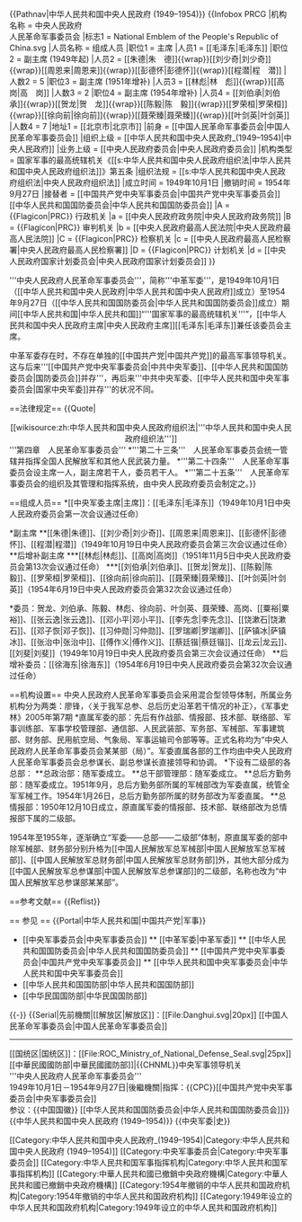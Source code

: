{{Pathnav|中华人民共和国中央人民政府 (1949–1954)}}
{{Infobox PRCG
|机构名称 = 中央人民政府<br />人民革命军事委员会
|标志1 = National Emblem of the People's Republic of China.svg
|人员名称 = 组成人员
|职位1 = 主席
|人员1 = [[毛泽东|毛泽东]]
|职位2 = 副主席 (1949年起)
|人员2 = [[朱德|朱　德]]{{wrap}}[[刘少奇|刘少奇]]{{wrap}}[[周恩来|周恩来]]{{wrap}}[[彭德怀|彭德怀]]{{wrap}}[[程潜|程　潜]]
|人数2 = 5
|职位3 = 副主席 (1951年增补)
|人员3 = [[林彪|林　彪]]{{wrap}}[[高岗|高　岗]]
|人数3 = 2
|职位4 = 副主席 (1954年增补)
|人员4 = [[刘伯承|刘伯承]]{{wrap}}[[贺龙|贺　龙]]{{wrap}}[[陈毅|陈　毅]]{{wrap}}[[罗荣桓|罗荣桓]]{{wrap}}[[徐向前|徐向前]]{{wrap}}[[聂荣臻|聂荣臻]]{{wrap}}[[叶剑英|叶剑英]]
|人数4 = 7
|地址1 = [[北京市|北京市]]
|前身 = [[中国人民革命军事委员会|中国人民革命军事委员会]]
|组织上级 = [[中华人民共和国中央人民政府_(1949–1954)|中央人民政府]]
|业务上级 = [[中央人民政府委员会|中央人民政府委员会]]
|机构类型 = 国家军事的最高统辖机关<ref>《[[s:中华人民共和国中央人民政府组织法|中华人民共和国中央人民政府组织法]]》第五条</ref>
|组织法规 = [[s:中华人民共和国中央人民政府组织法|中央人民政府组织法]]
|成立时间 = 1949年10月1日
|撤销时间 = 1954年9月27日
|接替者 = [[中国共产党中央军事委员会|中国共产党中央军事委员会]]<br />[[中华人民共和国国防委员会|中华人民共和国国防委员会]]
|A = {{Flagicon|PRC}} 行政机关
|a = [[中央人民政府政务院|中央人民政府政务院]]
|B = {{Flagicon|PRC}} 审判机关
|b = [[中央人民政府最高人民法院|中央人民政府最高人民法院]]
|C = {{Flagicon|PRC}} 检察机关
|c = [[中央人民政府最高人民检察署|中央人民政府最高人民检察署]]
|D = {{Flagicon|PRC}} 计划机关
|d = [[中央人民政府国家计划委员会|中央人民政府国家计划委员会]]
}}

'''中央人民政府人民革命军事委员会'''，简称'''中革军委'''，是1949年10月1日（[[中华人民共和国中央人民政府|中华人民共和国中央人民政府]]成立）至1954年9月27日（[[中华人民共和国国防委员会|中华人民共和国国防委员会]]成立）期间[[中华人民共和国|中华人民共和国]]“'''国家军事的最高统辖机关'''”，[[中华人民共和国中央人民政府主席|中央人民政府主席]][[毛泽东|毛泽东]]兼任该委员会主席。

中革军委存在时，不存在单独的[[中国共产党|中国共产党]]的最高军事领导机关。这与后来'''[[中国共产党中央军事委员会|中共中央军委]]、[[中华人民共和国国防委员会|国防委员会]]并存'''，再后来'''中共中央军委、[[中华人民共和国中央军事委员会|国家中央军委]]并存'''的状况不同。

==法律规定==
{{Quote|<center>[[wikisource:zh:中华人民共和国中央人民政府组织法|'''中华人民共和国中央人民政府组织法''']]</center>
'''第四章　人民革命军事委员会'''
*'''第二十三条'''　人民革命军事委员会统一管辖并指挥全国人民解放军和其他人民武装力量。
*'''第二十四条'''　人民革命军事委员会设主席一人，副主席若干人，委员若干人。
*'''第二十五条'''　人民革命军事委员会的组织及其管理和指挥系统，由中央人民政府委员会制定之。}}

==组成人员==
*[[中央军委主席|主席]]：[[毛泽东|毛泽东]]（1949年10月1日中央人民政府委员会第一次会议通过任命）

*副主席
**[[朱德|朱德]]、[[刘少奇|刘少奇]]、[[周恩来|周恩来]]、[[彭德怀|彭德怀]]、[[程潜|程潜]]（1949年10月19日中央人民政府委员会第三次会议通过任命）
**后增补副主席
***[[林彪|林彪]]、[[高岗|高岗]]（1951年11月5日中央人民政府委员会第13次会议通过任命）
***[[刘伯承|刘伯承]]、[[贺龙|贺龙]]、[[陈毅|陈毅]]、[[罗荣桓|罗荣桓]]、[[徐向前|徐向前]]、[[聂荣臻|聂荣臻]]、[[叶剑英|叶剑英]]（1954年6月19日中央人民政府委员会第32次会议通过任命）

*委员：贺龙、刘伯承、陈毅、林彪、徐向前、叶剑英、聂荣臻、高岗、[[粟裕|粟裕]]、[[张云逸|张云逸]]、[[邓小平|邓小平]]、[[李先念|李先念]]、[[饶漱石|饶漱石]]、[[邓子恢|邓子恢]]、[[习仲勋|习仲勋]]、[[罗瑞卿|罗瑞卿]]、[[萨镇冰|萨镇冰]]、[[张治中|张治中]]、[[傅作义|傅作义]]、[[蔡廷锴|蔡廷锴]]、[[龙云|龙云]]、[[刘斐|刘斐]]（1949年10月19日中央人民政府委员会第三次会议通过任命）
**后增补委员：[[徐海东|徐海东]]（1954年6月19日中央人民政府委员会第32次会议通过任命）

==机构设置==
中央人民政府人民革命军事委员会采用混合型领导体制，所属业务机构分为两类：<ref name=liaofeng>廖锋，〈关于我军总参、总后历史沿革若干情况的补正〉，《军事史林》2005年第7期</ref>
*直属军委的部：先后有作战部、情报部、技术部、联络部、军事训练部、军事学校管理部、通信部、人民武装部、军务部、军械部、军事建筑部、财务部、民用航空局、气象局、军事运输司令部等等。正式名称均为“中央人民政府人民革命军事委员会某某部（局）”。军委直属各部的工作均由中央人民政府人民革命军事委员会总参谋长、副总参谋长直接领导和协调。<ref name=liaofeng/>
*下设有二级部的各总部：<ref name=liaofeng/>
**总政治部：随军委成立。
**总干部管理部：随军委成立。
**总后方勤务部：随军委成立。1951年9月，总后方勤务部所属的军械部改为军委直属，统管全军军械工作。1954年1月26日，总后方勤务部所属的财务部改为军委直属。<ref name=liaofeng/>
**总情报部：1950年12月10日成立，原直属军委的情报部、技术部、联络部改为总情报部下属的二级部。<ref name=liaofeng/>

1954年至1955年，逐渐确立“军委——总部——二级部”体制，原直属军委的部中除军械部、财务部分别升格为[[中国人民解放军总军械部|中国人民解放军总军械部]]、[[中国人民解放军总财务部|中国人民解放军总财务部]]外，其他大部分成为[[中国人民解放军总参谋部|中国人民解放军总参谋部]]的二级部，名称也改为“中国人民解放军总参谋部某某部”。<ref name=liaofeng/>

==参考文献==
{{Reflist}}

== 参见 ==
{{Portal|中华人民共和国|中国共产党|军事}}
* [[中央军事委员会|中央军事委员会]]
** [[中革军委|中革军委]]
** [[中华人民共和国国防委员会|中华人民共和国国防委员会]]
** [[中国共产党中央军事委员会|中国共产党中央军事委员会]]
** [[中华人民共和国中央军事委员会|中华人民共和国中央军事委员会]]
* [[中华人民共和国国防部|中华人民共和国国防部]]
* [[中华民国国防部|中华民国国防部]]

{{-}}
{{Serial|先前機關|[[解放区|解放区]]：[[File:Danghui.svg|20px]] [[中国人民革命军事委员会|中国人民革命军事委员会]]<hr />[[国统区|国统区]]：[[File:ROC_Ministry_of_National_Defense_Seal.svg|25px]] [[中華民國國防部|中華民國國防部]]|{{CHNML}}中央军事领导机关<br />'''中央人民政府人民革命军事委员会'''<br />1949年10月1日－1954年9月27日|後繼機關|指挥：{{CPC}}[[中国共产党中央军事委员会|中央军事委员会]]<br />参议：{{中国国徽}} [[中华人民共和国国防委员会|中华人民共和国国防委员会]]}}
{{中华人民共和国中央人民政府 (1949–1954)}}
{{中央军委|史}}

[[Category:中华人民共和国中央人民政府_(1949–1954)|Category:中华人民共和国中央人民政府 (1949–1954)]]
[[Category:中央军事委员会|Category:中央军事委员会]]
[[Category:中华人民共和国军事指挥机构|Category:中华人民共和国军事指挥机构]]
[[Category:中華人民共和國已撤銷中央政府機構|Category:中華人民共和國已撤銷中央政府機構]]
[[Category:1954年撤销的中华人民共和国政府机构|Category:1954年撤销的中华人民共和国政府机构]]
[[Category:1949年设立的中华人民共和国政府机构|Category:1949年设立的中华人民共和国政府机构]]